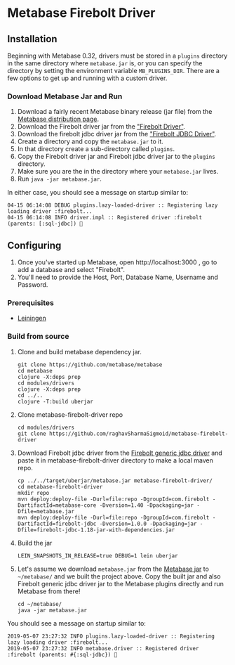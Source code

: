 # Metabase Firebolt Driver

## Installation

Beginning with Metabase 0.32, drivers must be stored in a `plugins` directory in the same directory where `metabase.jar` is, or you can specify the directory by setting the environment variable `MB_PLUGINS_DIR`. There are a few options to get up and running with a custom driver.

### Download Metabase Jar and Run

1. Download a fairly recent Metabase binary release (jar file) from the [Metabase distribution page](https://metabase.com/start/jar.html).
2. Download the Firebolt driver jar from the ["Firebolt Driver"](https://drive.google.com/drive/u/0/folders/1mcfoI8It1tW2XdtUt36WmIXVbtiz_QCL).
3. Download the firebolt jdbc driver jar from the ["Firebolt JDBC Driver"](https://docs.firebolt.io/integrations/connecting-via-jdbc).
4. Create a directory and copy the `metabase.jar` to it.
5. In that directory create a sub-directory called `plugins`.
6. Copy the Firebolt driver jar and Firebolt jdbc driver jar to the `plugins` directory.
7. Make sure you are the in the directory where your `metabase.jar` lives.
8. Run `java -jar metabase.jar`.

In either case, you should see a message on startup similar to:

```
04-15 06:14:08 DEBUG plugins.lazy-loaded-driver :: Registering lazy loading driver :firebolt...
04-15 06:14:08 INFO driver.impl :: Registered driver :firebolt (parents: [:sql-jdbc]) 🚚
```

## Configuring

1. Once you've started up Metabase, open http://localhost:3000 , go to add a database and select "Firebolt".
2. You'll need to provide the Host, Port, Database Name, Username and Password.

### Prerequisites

- [Leiningen](https://leiningen.org/)

### Build from source

1. Clone and build metabase dependency jar.

   ```shell
   git clone https://github.com/metabase/metabase
   cd metabase
   clojure -X:deps prep
   cd modules/drivers
   clojure -X:deps prep
   cd ../..
   clojure -T:build uberjar
   ```

2. Clone metabase-firebolt-driver repo

   ```shell
   cd modules/drivers
   git clone https://github.com/raghavSharmaSigmoid/metabase-firebolt-driver
   ```

3. Download Firebolt jdbc driver from the [Firebolt generic jdbc driver](https://docs.firebolt.io/integrations/connecting-via-jdbc) and paste it in metabase-firebolt-driver directory to make a local maven repo.

   ```shell
   cp ../../target/uberjar/metabase.jar metabase-firebolt-driver/
   cd metabase-firebolt-driver
   mkdir repo
   mvn deploy:deploy-file -Durl=file:repo -DgroupId=com.firebolt -DartifactId=metabase-core -Dversion=1.40 -Dpackaging=jar -Dfile=metabase.jar
   mvn deploy:deploy-file -Durl=file:repo -DgroupId=com.firebolt -DartifactId=firebolt-jdbc -Dversion=1.0.0 -Dpackaging=jar -Dfile=firebolt-jdbc-1.18-jar-with-dependencies.jar
   ```

4. Build the jar

   ```shell
   LEIN_SNAPSHOTS_IN_RELEASE=true DEBUG=1 lein uberjar
   ```

5. Let's assume we download `metabase.jar` from the [Metabase jar](https://www.metabase.com/docs/latest/operations-guide/running-the-metabase-jar-file.html) to `~/metabase/` and we built the project above. Copy the built jar and also Firebolt generic jdbc driver jar to the Metabase plugins directly and run Metabase from there!

   ```shell
   cd ~/metabase/
   java -jar metabase.jar
   ```

You should see a message on startup similar to:

```
2019-05-07 23:27:32 INFO plugins.lazy-loaded-driver :: Registering lazy loading driver :firebolt...
2019-05-07 23:27:32 INFO metabase.driver :: Registered driver :firebolt (parents: #{:sql-jdbc}) 🚚
```
